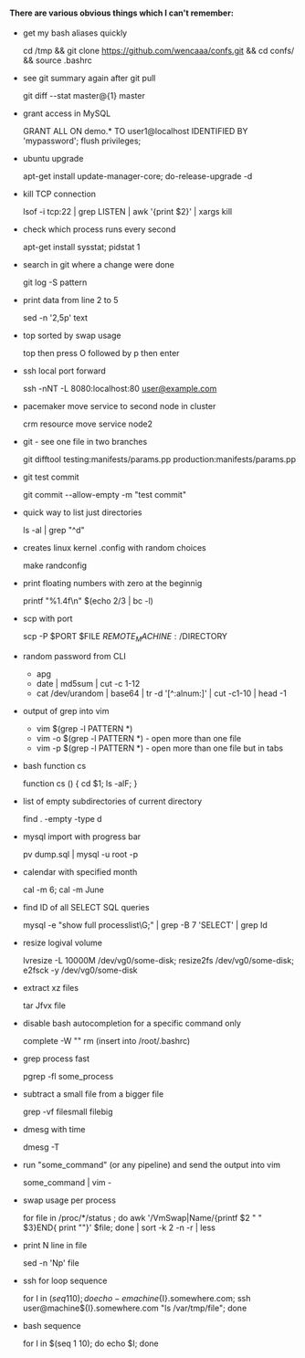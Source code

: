 #### There are various obvious things which I can't remember:

* get my bash aliases quickly

  cd /tmp && git clone https://github.com/wencaaa/confs.git && cd confs/ && source .bashrc
  
* see git summary again after git pull

  git diff --stat master@{1} master
  
* grant access in MySQL
 
  GRANT ALL ON demo.* TO user1@localhost IDENTIFIED BY 'mypassword'; flush privileges;

* ubuntu upgrade
 
  apt-get install update-manager-core; do-release-upgrade -d

* kill TCP connection
 
  lsof -i tcp:22 | grep LISTEN | awk '{print $2}' | xargs kill

* check which process runs every second

  apt-get install sysstat; pidstat 1
  
* search in git where a change were done
 
  git log -S pattern

* print data from line 2 to 5
 
  sed -n '2,5p' text

* top sorted by swap usage
 
  top then press O followed by p then enter

* ssh local port forward
 
  ssh -nNT -L 8080:localhost:80 user@example.com

* pacemaker move service to second node in cluster
 
  crm resource move service node2

* git - see one file in two branches
 
  git difftool testing:manifests/params.pp production:manifests/params.pp

* git test commit
 
  git commit --allow-empty -m "test commit"

* quick way to list just directories

  ls -al | grep "^d"
  
* creates linux kernel .config with random choices
 
  make randconfig

* print floating numbers with zero at the beginnig
 
  printf "%1.4f\n" $(echo 2/3 | bc -l)

* scp with port
  
  scp -P $PORT $FILE $REMOTE_MACHINE:/$DIRECTORY

* random password from CLI

  * apg
  * date | md5sum | cut -c 1-12
  * cat /dev/urandom | base64 | tr -d '[^:alnum:]' | cut -c1-10 | head -1
  
* output of grep into vim

  * vim $(grep -l PATTERN *)
  * vim -o $(grep -l PATTERN *) - open more than one file
  * vim -p $(grep -l PATTERN *) - open more than one file but in tabs

* bash function cs

  function cs () { cd $1; ls -alF; }
  
* list of empty subdirectories of current directory

  find . -empty -type d

* mysql import with progress bar

  pv dump.sql | mysql -u root -p

* calendar with specified month

  cal -m 6; cal -m June

* find ID of all SELECT SQL queries

  mysql -e "show full processlist\G;" | grep -B 7 'SELECT' | grep Id

* resize logival volume

  lvresize -L 10000M /dev/vg0/some-disk; resize2fs /dev/vg0/some-disk; e2fsck -y /dev/vg0/some-disk

* extract xz files

  tar Jfvx file

* disable bash autocompletion for a specific command only

  complete -W "" rm (insert into /root/.bashrc)

* grep process fast

  pgrep -fl some_process

* subtract a small file from a bigger file
  
  grep -vf filesmall filebig

* dmesg with time

  dmesg -T

* run "some_command" (or any pipeline) and send the output into vim

  some_command | vim -

* swap usage per process

  for file in /proc/*/status ; do awk '/VmSwap|Name/{printf $2 " " $3}END{ print ""}' $file; done | sort -k 2 -n -r | less

* print N line in file

  sed -n 'Np' file

* ssh for loop sequence

  for I in $(seq 1 10); do echo -e machine${I}.somewhere.com; ssh user@machine${I}.somewhere.com "ls /var/tmp/file"; done

* bash sequence

  for I in $(seq 1 10); do echo $I; done
